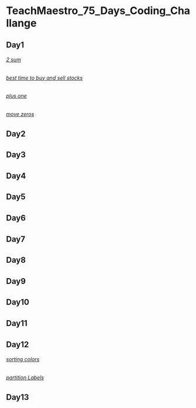 # TeachMaestro_75_Days_Coding_Challange
## Day1
###### [2 sum](https://github.com/rudy8399/TeachMaestro_75_Days_Coding_Challange/tree/main/1-two-sum)
###### [best time to buy and sell stocks](https://github.com/rudy8399/TeachMaestro_75_Days_Coding_Challange/tree/main/121-best-time-to-buy-and-sell-stock)
###### [plus one](https://github.com/rudy8399/TeachMaestro_75_Days_Coding_Challange/tree/main/66-plus-one)
###### [move zeros](https://github.com/rudy8399/TeachMaestro_75_Days_Coding_Challange/tree/main/283-move-zeroes)
## Day2
###### []()
###### []()
###### []()
###### []()

## Day3
###### []()
###### []()
###### []()
###### []()
## Day4
###### []()
###### []()
###### []()
###### []()
## Day5
###### []()
###### []()
###### []()
###### []()
## Day6
###### []()
###### []()
###### []()
###### []()
## Day7
###### []()
###### []()
###### []()
###### []()
## Day8
###### []()
###### []()
###### []()
###### []()
## Day9
###### []()
###### []()
###### []()
###### []()
## Day10
###### []()
###### []()
###### []()
###### []()
## Day11
###### []()
###### []()
###### []()
###### []()
## Day12
###### [sorting colors](https://github.com/rudy8399/TeachMaestro_75_Days_Coding_Challange/tree/main/75-sort-colors)
###### [partition Labels](https://github.com/rudy8399/TeachMaestro_75_Days_Coding_Challange/tree/main/763-partition-labels)
## Day13
###### []()
###### []()
